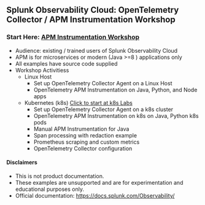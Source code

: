 ## Splunk Observability Cloud: OpenTelemetry Collector / APM Instrumentation Workshop

### Start Here: [APM Instrumentation Workshop](./apm)  

- Audience: existing / trained users of Splunk Observability Cloud  
- APM is for microservices or modern (Java >=8 ) applications only  
- All examples have source code supplied
- Workshop Activitiess  
    - Linux Host
        - Set up OpenTelemetry Collector Agent on a Linux Host
        - OpenTelemetry APM Instrumentation on Java, Python, and Node apps
    - Kubernetes (k8s) [Click to start at k8s Labs](./apm/k8s)
        - Set up OpenTelemetry Collector Agent on a k8s cluster
        - OpenTelemetry APM Instrumentation on k8s on Java, Python k8s pods
        - Manual APM Instrumentation for Java
        - Span processing with redaction example
        - Prometheus scraping and custom metrics
        - OpenTelemetry Collector configuration

#### Disclaimers
- This is not product documentation.
- These examples are unsupported and are for experimentation and educational purposes only.
- Official documentation: https://docs.splunk.com/Observability/